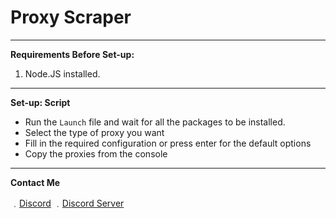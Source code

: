 # Proxy Scraper

----------
**Requirements Before Set-up:**

1. Node.JS installed.
----------
**Set-up: Script**

- Run the `Launch` file and wait for all the packages to be installed.
- Select the type of proxy you want
- Fill in the required configuration or press enter for the default options
- Copy the proxies from the console
----------
**Contact Me**

﹒[Discord](https://discord.com/users/805166992432431124)
﹒[Discord Server](https://discord.gg/NNqNFH6h2j)